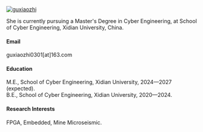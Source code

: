 

[![guxiaozhi](https://img.shields.io/badge/guxiaozhi-github-blue?logo=github)](https://github.com/breathe10086)

She is currently pursuing a Master's Degree in Cyber Engineering, at School of Cyber Engineering, Xidian University, China.

#### Email
guxiaozhi0301[at]163.com

#### Education
M.E., School of Cyber Engineering, Xidian University, 2024—2027 (expected).\
B.E., School of Cyber Engineering, Xidian University, 2020—2024.

#### Research Interests
FPGA, Embedded, Mine Microseismic.

